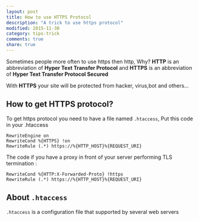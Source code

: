 ```yaml
---
layout: post
title: How to use HTTPS Protocol
description: "A trick to use https protocol"
modified: 2015-11-30
category: tips-trick
comments: true
share: true
---
```

Sometimes people more often to use https then http, Why?
**HTTP** is an abbreviation of **Hyper Text Transfer Protocol** and **HTTPS** is an abbreviation of **Hyper Text Transfer Protocol Secured**

With **HTTPS** your site will be protected from hacker, virus,bot and others...
## How to get HTTPS protocol?
To get https protocol you need to have a file named `.htaccess`, 
Put this code in your .htaccess
```
RewriteEngine on
RewriteCond %{HTTPS} !on
RewriteRule (.*) https://%{HTTP_HOST}%{REQUEST_URI}
```
The code if you have a proxy in front of your server performing TLS termination :
```
RewriteCond %{HTTP:X-Forwarded-Proto} !https
RewriteRule (.*) https://%{HTTP_HOST}%{REQUEST_URI}
``` 
## About `.htaccess`
`.htaccess` is a configuration file that supported by several web servers
